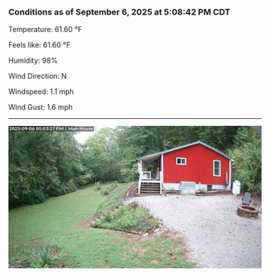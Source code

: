 ### Conditions as of September 6, 2025 at 5:08:42 PM CDT 

Temperature: 61.60 &deg;F

Feels like: 61.60 &deg;F

Humidity: 98%

Wind Direction: N

Windspeed: 1.1 mph

Wind Gust: 1.6 mph

---

<img src="./images/latest.jpeg"/>

